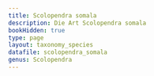 ```yaml
---
title: Scolopendra somala
description: Die Art Scolopendra somala
bookHidden: true
type: page
layout: taxonomy_species
datafile: scolopendra_somala
genus: Scolopendra
---
```


